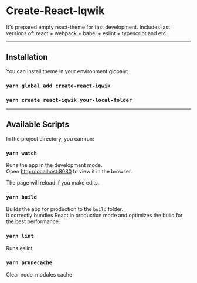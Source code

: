 # Create-React-Iqwik

It's prepared empty react-theme for fast development. Includes last versions of: react + webpack + babel + eslint + typescript and etc.
___
## Installation
You can install theme in your environment globaly:
### `yarn global add create-react-iqwik`
### `yarn create react-iqwik your-local-folder`
___
## Available Scripts
In the project directory, you can run:

### `yarn watch`
Runs the app in the development mode.\
Open [http://localhost:8080](http://localhost:8080) to view it in the browser.

The page will reload if you make edits.

### `yarn build`
Builds the app for production to the `build` folder.\
It correctly bundles React in production mode and optimizes the build for the best performance.

### `yarn lint`
Runs eslint

### `yarn prunecache`
Clear node_modules cache
